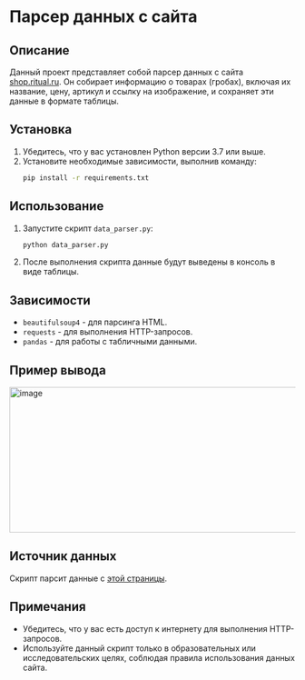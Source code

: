 # Парсер данных с сайта

## Описание
Данный проект представляет собой парсер данных с сайта [shop.ritual.ru](https://shop.ritual.ru/catalog/groby/elitnye_groby/). Он собирает информацию о товарах (гробах), включая их название, цену, артикул и ссылку на изображение, и сохраняет эти данные в формате таблицы.

## Установка
1. Убедитесь, что у вас установлен Python версии 3.7 или выше.
2. Установите необходимые зависимости, выполнив команду:
   ```bash
   pip install -r requirements.txt
   ```

## Использование
1. Запустите скрипт `data_parser.py`:
   ```bash
   python data_parser.py
   ```
2. После выполнения скрипта данные будут выведены в консоль в виде таблицы.

## Зависимости
- `beautifulsoup4` - для парсинга HTML.
- `requests` - для выполнения HTTP-запросов.
- `pandas` - для работы с табличными данными.

## Пример вывода
<img width="994" height="256" alt="image" src="https://github.com/user-attachments/assets/20bc397f-7e12-4f5c-85b1-5ec66fe23727" />


## Источник данных
Скрипт парсит данные с [этой страницы](https://shop.ritual.ru/catalog/groby/elitnye_groby/).

## Примечания
- Убедитесь, что у вас есть доступ к интернету для выполнения HTTP-запросов.
- Используйте данный скрипт только в образовательных или исследовательских целях, соблюдая правила использования данных сайта.
